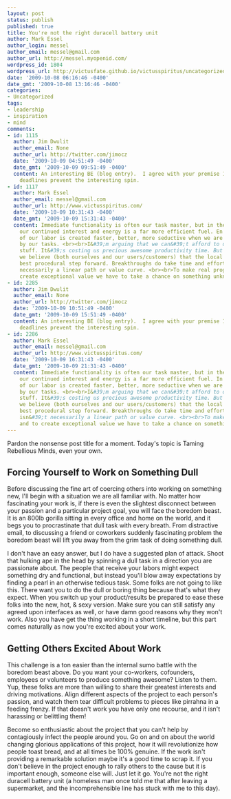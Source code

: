 ```yaml
---
layout: post
status: publish
published: true
title: You're not the right duracell battery unit
author: Mark Essel
author_login: messel
author_email: messel@gmail.com
author_url: http://messel.myopenid.com/
wordpress_id: 1804
wordpress_url: http://victusfate.github.io/victusspiritus/uncategorized/2009/10/08/youre-not-the-right-duracell-battery-unit/
date: '2009-10-08 06:16:46 -0400'
date_gmt: '2009-10-08 13:16:46 -0400'
categories:
- Uncategorized
tags:
- leadership
- inspiration
- mind
comments:
- id: 1115
  author: Jim Dwulit
  author_email: None
  author_url: http://twitter.com/jimocz
  date: '2009-10-09 04:51:49 -0400'
  date_gmt: '2009-10-09 09:51:49 -0400'
  content: An interesting BE (blog entry).  I agree with your premise 100% but sometimes
    deadlines prevent the interesting spin.
- id: 1117
  author: Mark Essel
  author_email: messel@gmail.com
  author_url: http://www.victusspiritus.com/
  date: '2009-10-09 10:31:43 -0400'
  date_gmt: '2009-10-09 15:31:43 -0400'
  content: Immediate functionality is often our task master, but in the bigger picture
    our continued interest and energy is a far more efficient fuel. En TOTO the product
    of our labor is created faster, better, more seductive when we are deeply fascinated
    by our tasks. <br><br>I&#39;m arguing that we can&#39;t afford to do the boring
    stuff. It&#39;s costing us precious awesome productivity time. But we settle because
    we believe (both ourselves and our users/customers) that the local optima is the
    best procedural step forward. Breakthroughs do take time and effort but they isn&#39;t
    necessarily a linear path or value curve. <br><br>To make real progress, and to
    create exceptional value we have to take a chance on something unknown.
- id: 2285
  author: Jim Dwulit
  author_email: None
  author_url: http://twitter.com/jimocz
  date: '2009-10-09 10:51:49 -0400'
  date_gmt: '2009-10-09 15:51:49 -0400'
  content: An interesting BE (blog entry).  I agree with your premise 100% but sometimes
    deadlines prevent the interesting spin.
- id: 2286
  author: Mark Essel
  author_email: messel@gmail.com
  author_url: http://www.victusspiritus.com/
  date: '2009-10-09 16:31:43 -0400'
  date_gmt: '2009-10-09 21:31:43 -0400'
  content: Immediate functionality is often our task master, but in the bigger picture
    our continued interest and energy is a far more efficient fuel. In TOTO the product
    of our labor is created faster, better, more seductive when we are deeply fascinated
    by our tasks. <br><br>I&#39;m arguing that we can&#39;t afford to do the boring
    stuff. It&#39;s costing us precious awesome productivity time. But we settle because
    we believe (both ourselves and our users/customers) that the local optima is the
    best procedural step forward. Breakthroughs do take time and effort but there
    isn&#39;t necessarily a linear path or value curve. <br><br>To make real progress,
    and to create exceptional value we have to take a chance on something unknown.
---
```

<p>Pardon the nonsense post title for a moment. Today's topic is Taming Rebellious Minds, even your own.</p>
<h2>Forcing Yourself to Work on Something Dull</h2>
<p>Before discussing the fine art of coercing others into working on something new, I'll begin with a situation we are all familiar with. No matter how fascinating your work is, if there is even the slightest disconnect between your passion and a particular project goal, you will face the boredom beast. It is an 800lb gorilla sitting in every office and home on the world, and it begs you to procrastinate that dull task with every breath. From distractive email, to discussing a friend or coworkers suddenly fascinating problem the boredom beast will lift you away from the grim task of doing something dull.</p>
<p>I don't have an easy answer, but I do have a suggested plan of attack. Shoot that hulking ape in the head by spinning a dull task in a direction you are passionate about. The people that receive your labors might expect something dry and functional, but instead you'll blow away expectations by finding a pearl in an otherwise tedious task. Some folks are not going to like this. There want you to do the dull or boring thing because that's what they expect. When you switch up your product/results be prepared to ease these folks into the new, hot, &amp; sexy version. Make sure you can still satisfy any agreed upon interfaces as well, or have damn good reasons why they won't work. Also you have get the thing working in a short timeline, but this part comes naturally as now you're excited about your work.</p>
<h2>Getting Others Excited About Work</h2>
<p>This challenge is a ton easier than the internal sumo battle with the boredom beast above. Do you want your co-workers, cofounders, employees or volunteers to produce something awesome? Listen to them. Yup, these folks are more than willing to share their greatest interests and driving motivations. Align different aspects of the project to each person's passion, and watch them tear difficult problems to pieces like pirrahna in a feeding frenzy. If that doesn't work you have only one recourse, and it isn't harassing or belittling them!</p>
<p>Become so enthusiastic about the project that you can't help by contagiously infect the people around you. Go on and on about the world changing glorious applications of this project, how it will revolutionize how people toast bread, and at all times be 100% genuine. If the work isn't providing a remarkable solution maybe it's a good time to scrap it. If you don't believe in the project enough to rally others to the cause but it is important enough, someone else will. Just let it go. You're not the right duracell battery unit (a homeless man once told me that after leaving a supermarket, and the incomprehensible line has stuck with me to this day).</p>
